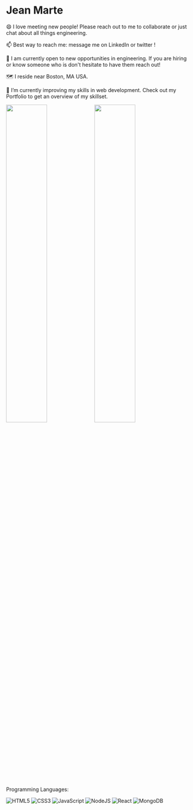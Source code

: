 <h1> Jean Marte </h1>

😄 I love meeting new people! Please reach out to me to collaborate or just chat about all things engineering.

📫 Best way to reach me: message me on LinkedIn or twitter !

🔭 I am currently open to new opportunities in engineering. If you are hiring or know someone who is don't hesitate to have them reach out!

🗺️ I reside near Boston, MA USA.

🌱 I’m currently improving my skills in web development. Check out my Portfolio to get an overview of my skillset.


<img align = 'left' width = '47%' src = 'https://github-readme-stats.vercel.app/api?username=martecodes&show_icons=true&theme=prussian'/>

<img width = '47%' src = 'https://github-readme-stats.vercel.app/api/top-langs/?username=martecodes&layout=compact'/>

Programming Languages:

![HTML5](https://img.shields.io/badge/html5-%23E34F26.svg?style=for-the-badge&logo=html5&logoColor=white)
![CSS3](https://img.shields.io/badge/css3-%231572B6.svg?style=for-the-badge&logo=css3&logoColor=white)
![JavaScript](https://img.shields.io/badge/javascript-%23323330.svg?style=for-the-badge&logo=javascript&logoColor=%23F7DF1E)
![NodeJS](https://img.shields.io/badge/node.js-6DA55F?style=for-the-badge&logo=node.js&logoColor=white)
![React](https://img.shields.io/badge/react-%2320232a.svg?style=for-the-badge&logo=react&logoColor=%2361DAFB)
![MongoDB](https://img.shields.io/badge/MongoDB-%234ea94b.svg?style=for-the-badge&logo=mongodb&logoColor=white)
